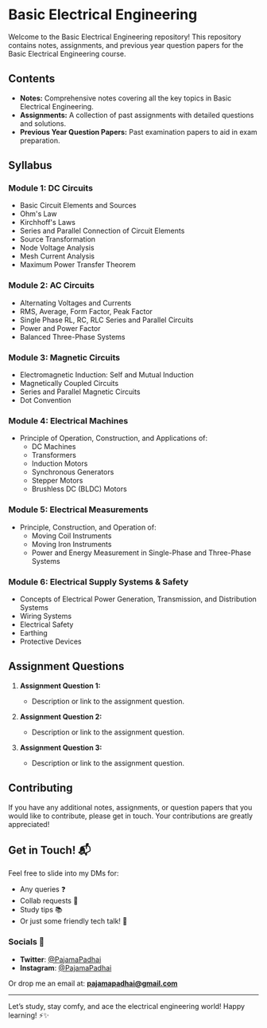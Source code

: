 # Basic Electrical Engineering

Welcome to the Basic Electrical Engineering repository! This repository contains notes, assignments, and previous year question papers for the Basic Electrical Engineering course.

## Contents

- **Notes:** Comprehensive notes covering all the key topics in Basic Electrical Engineering.
- **Assignments:** A collection of past assignments with detailed questions and solutions.
- **Previous Year Question Papers:** Past examination papers to aid in exam preparation.

## Syllabus

### Module 1: DC Circuits
- Basic Circuit Elements and Sources
- Ohm's Law
- Kirchhoff's Laws
- Series and Parallel Connection of Circuit Elements
- Source Transformation
- Node Voltage Analysis
- Mesh Current Analysis
- Maximum Power Transfer Theorem

### Module 2: AC Circuits
- Alternating Voltages and Currents
- RMS, Average, Form Factor, Peak Factor
- Single Phase RL, RC, RLC Series and Parallel Circuits
- Power and Power Factor
- Balanced Three-Phase Systems

### Module 3: Magnetic Circuits
- Electromagnetic Induction: Self and Mutual Induction
- Magnetically Coupled Circuits
- Series and Parallel Magnetic Circuits
- Dot Convention

### Module 4: Electrical Machines
- Principle of Operation, Construction, and Applications of:
  - DC Machines
  - Transformers
  - Induction Motors
  - Synchronous Generators
  - Stepper Motors
  - Brushless DC (BLDC) Motors

### Module 5: Electrical Measurements
- Principle, Construction, and Operation of:
  - Moving Coil Instruments
  - Moving Iron Instruments
  - Power and Energy Measurement in Single-Phase and Three-Phase Systems

### Module 6: Electrical Supply Systems & Safety
- Concepts of Electrical Power Generation, Transmission, and Distribution Systems
- Wiring Systems
- Electrical Safety
- Earthing
- Protective Devices

## Assignment Questions

1. **Assignment Question 1:**
   - Description or link to the assignment question.

2. **Assignment Question 2:**
   - Description or link to the assignment question.

3. **Assignment Question 3:**
   - Description or link to the assignment question.

## Contributing

If you have any additional notes, assignments, or question papers that you would like to contribute, please get in touch. Your contributions are greatly appreciated!

## Get in Touch! 📬

Feel free to slide into my DMs for:

- Any queries ❓
- Collab requests 🤝
- Study tips 📚
- Or just some friendly tech talk! 💬

### Socials 📱

- **Twitter**: [@PajamaPadhai](https://twitter.com/PajamaPadhai)
- **Instagram**: [@PajamaPadhai](https://instagram.com/PajamaPadhai)

Or drop me an email at: **pajamapadhai@gmail.com**

---

Let’s study, stay comfy, and ace the electrical engineering world! Happy learning! ⚡✨
